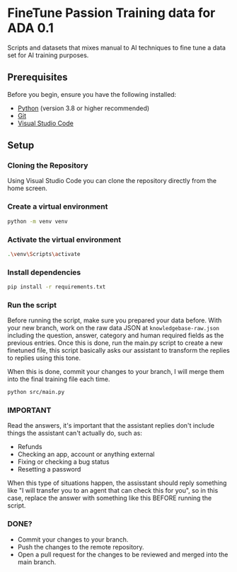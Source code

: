 # FineTune Passion Training data for ADA 0.1

Scripts and datasets that mixes manual to AI techniques to fine tune a data set for AI training  purposes.

## Prerequisites

Before you begin, ensure you have the following installed:
- [Python](https://www.python.org/downloads/) (version 3.8 or higher recommended)
- [Git](https://git-scm.com/downloads)
- [Visual Studio Code](https://code.visualstudio.com/)

## Setup

### Cloning the Repository

Using Visual Studio Code you can clone the repository directly from the home screen.

### Create a virtual environment

```bash
python -m venv venv
```

### Activate the virtual environment

```bash
.\venv\Scripts\activate
```

### Install dependencies

```bash
pip install -r requirements.txt
```

### Run the script

Before running the script, make sure you prepared your data before. With your new branch, work on the raw data JSON at ```knowledgebase-raw.json``` including the question, answer, category and human required fields as the previous entries.
Once this is done, run the main.py script to create a new finetuned file, this script basically asks our assistant to transform the replies to replies using this tone.

When this is done, commit your changes to your branch, I will merge them into the final training file each time.

```bash
python src/main.py
```

### IMPORTANT

Read the answers, it's important that the assistant replies don't include things the assistant can't actually do, such as:
- Refunds
- Checking an app, account or anything external
- Fixing or checking a bug status
- Resetting a password

When this type of situations happen, the assisstant should reply something like "I will transfer you to an agent that can check this for you", so in this case, replace the answer with something like this BEFORE running the script.

### DONE?

- Commit your changes to your branch.
- Push the changes to the remote repository.
- Open a pull request for the changes to be reviewed and merged into the main branch.